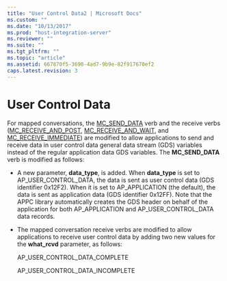 ```yaml
---
title: "User Control Data2 | Microsoft Docs"
ms.custom: ""
ms.date: "10/13/2017"
ms.prod: "host-integration-server"
ms.reviewer: ""
ms.suite: ""
ms.tgt_pltfrm: ""
ms.topic: "article"
ms.assetid: 667870f5-3690-4ad7-9b9e-82f917670ef2
caps.latest.revision: 3
---
```

# User Control Data
For mapped conversations, the [MC_SEND_DATA](../Topic/MC_SEND_DATA2.md) verb and the receive verbs ([MC_RECEIVE_AND_POST](../Topic/MC_RECEIVE_AND_POST1.md), [MC_RECEIVE_AND_WAIT](../Topic/MC_RECEIVE_AND_WAIT1.md), and [MC_RECEIVE_IMMEDIATE](../Topic/MC_RECEIVE_IMMEDIATE1.md)) are modified to allow applications to send and receive data in user control data general data stream (GDS) variables instead of the regular application data GDS variables. The **MC_SEND_DATA** verb is modified as follows:  
  
-   A new parameter, **data_type**, is added. When **data_type** is set to AP_USER_CONTROL_DATA, the data is sent as user control data (GDS identifier 0x12F2). When it is set to AP_APPLICATION (the default), the data is sent as application data (GDS identifier 0x12FF). Note that the APPC library automatically creates the GDS header on behalf of the application for both AP_APPLICATION and AP_USER_CONTROL_DATA data records.  
  
-   The mapped conversation receive verbs are modified to allow applications to receive user control data by adding two new values for the **what_rcvd** parameter, as follows:  
  
     AP_USER_CONTROL_DATA_COMPLETE  
  
     AP_USER_CONTROL_DATA_INCOMPLETE